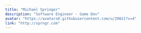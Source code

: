 ```yaml
---
title: "Michael Springer"
description: "Software Engineer - Game Dev"
avatar: "https://avatars0.githubusercontent.com/u/29021?v=4"
link: "http://sprngr.com"
---
```

